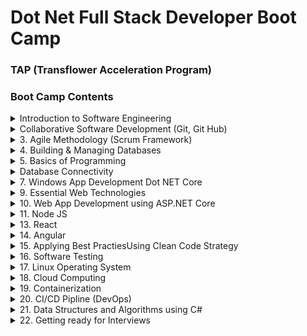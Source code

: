 # Dot Net Full Stack Developer Boot Camp 
### TAP (Transflower Acceleration Program)

### Boot Camp Contents

<details>
<summary>Introduction to Software Engineering</summary>
    - Software Development Life Cycle
    - Software Requirements
    - Software Requirements Specification
</details>     

<details>
<summary>Collaborative Software Development (Git, Git Hub)</summary>
        Software Development Team
        Source Control Tools
        Git and GitHub
        Git Commands
        Git Workflow
</details>


    
<details>
<summary>3.	Agile Methodology (Scrum Framework)</summary>
    Agile Manifesto
    Scrum Framework
    CI/CD Pipeline
    DevOps Overview
    Selenium IDE 
</details>
<details>
<summary>4.	Building & Managing Databases</summary>
    DBMS
    Database Design ER Diagrams, Data Flow Diagrams
    Data Definition Language Commands
    CRUD Operations against Tables
    SQL Queries
    Nested and Join Queries
    Transactions & ACID properties
    Stored Procedures & triggers
    Building backend for Project
    Operations management of Database Server
    NoSQL Databases
    Database as a Service
</details>


<details>
<summary>5.	Basics of Programming</summary>
    Application Development
    Dotnet Core Developer Enviornment
    Dotnet Core Solution, Project, Source files
    Create, Build, Run Dotnet Solution
    C# Programming Essentials
    Object Oriented Programming using C#
    Interfaces, Delegate & Events
    Collection Framework
    File I/O, JSON Serialization
    Reflection, Garbage Collection
</details> 
<details>
<summary>Database Connectivity</summary>
    Using packages for database connectivity
    CRUD operations using mysql connector
    using Connected, Disconnected Data Access Mode
    Invoking Stored Procedures
    Obect Relational Mapping Technique
    Using Entity Framework Core
    Data First, Code First Approach
    ORM Migrations
    Building Data Access Logic Layer
</details> 
<details>
<summary>7.	Windows App Development Dot NET Core</summary>
    1. Using dotnet core CLI for Windows Application Development
    2. Event Driven Architecture and Forms
    3. Using Menus, Controls in .net core windows applications
    4. Building Windows Apps
</details> 
<details>
<summary>9.	Essential Web Technologies</summary>
    1. Web Application Architecture
    2. Web Taxanomy & Topologies
    3. HTML and Web Pages
    4. HTML elements & Features
    5. Dynamic Web Pages and Javascript
    6. Document Object Model
    7. Using Cascaded Style Sheets (CSS)
    8. jQuery Selectors
    9. Ajax & External Data Access
    10. Responsive User Inteface Framework BootStrap/ Material
    11. Building Interactive Web Site
</details> 
<details>
<summary>10.	Web App Development using ASP.NET Core</summary>
    1. Web Application Development using ASP.NET CORE 7.0
    2. Using .net CLI for Web Application Development
    3. Building Web App using Razor pages, layouts and C#
    4. Using ASP.NET MVC Framework
    5. ASP.NET Middleware
    6. Using Controllers, Actions & Views
    7. HTML helper functions
    8. State Management in ASP.NET Core
    9. Separation of Concernt, Dependency Injection
    10. Application Repository Pattern
    11. Applying Web Application Security
    12. Filters
    13. Membership and Roles  Management
    14. Javascript Web Token (JWT)
    15. Introduction to asp.net core Web API
    16. Handling HTTP Requests (CRUD) using Web API
    17. async , await, Task Parallel Library 
    18. Invoking Web API cors, HTTPClient
    19. Secure REST API
</details> 
<details>
<summary>11.	Node JS</summary>
    1. Rise of JavaScript as Full Stack Programming Language today
    2. Node js as V8 JavaScript Runtime Engine
    3. Building & Debugging Node JS with VS code
    4. Event Emitter, Callback Functions
    5. File IO, JSON Operations
    6. Building Web app using HTTP module 
    7. Node Package Manager & Express JS
    8. Express Middleware & Router
    9. REST API using Express JS
    10. Using Tool Chain for Web Apps CI/CD pipeline
    11. Using MySQL , Mongo Db connectivity using Node JS
    12. Handling HTTP Requests (CRUD) using Web API
    13. async , await, Task Parallel Library 
    14. Invoking Web API cors, HTTPClient
    15. Secure REST API
</details> 
<details>
<summary>13.	React</summary>
    1. Simple React JS App
    2. React JS build Enviornment
    3. Component based Approach
    4. Props and State
    5. Nested Components
    6. React Forms 
    7. React Routing (SPA)
    8. External Data Access (AXIOS, fetch)
    9. Data Application Architecture Redux
    10. React Testing
</details>   



<details>
<summary>14.	Angular</summary>
    1. Angular CLI and Single Page Application
    2. Angular UI Architecture
    3. Components & Modules
    4. Directives & Pipes
    5. Angular Forms
    6. Extending Angular App 
    7. Component Life Cycle
    8. Injectable Services
    9. Custom Directives and Pipes
    10. External REST API data access using HttpClient
    11. RxJS Operators
    12. Single Page Application using Routing
    13. Secure Routes
     </details>   
<details>
<summary>15.	Applying Best PractiesUsing Clean Code Strategy</summary>
    1. Crafting Software
    2. Importance of Framework, Design Patterns, Design Principles
    3. Following Design Principles
    4. Descovring Design Patterns
    5. Applying Design Patterns
    6. Micro Services Architecture 
    7. Transforming existing Web App using MicroServices
    8. MicroServices API Gateway
    9. Communicating with Micro Services RabbitMQ, GRPC, Kafka,etc.
    10. Micro Services and Cloud Ready Apps
    10. Testable Micro services
  </details>   
<details>
<summary>16.	Software Testing</summary>
    1. Why Software Testing
    2. STLC vs SDLC
    3. V-Model
    4. Test Plan
    5. Writing Test Cases
    6. Setting up Testing Enviornment 
    7. Test Execution
    8. Introduction to Test Automation
    9. Selenium IDE, Selenium Web Driver
    10. Using Unit Testing Frameworks
    11. Test Driven Development
 </details>   
<details>
<summary>17.	Linux Operating System</summary>
    1. Installing Linux
    2. Basic Linux Commands
    3. Grep Commands , Pipes
    4. 
    10. CMode
    11. Crone Job
 </details>   
<details>
<summary>18. Cloud Computing</summary>
    1. Introduction to Cloud
	2. Using Public Cloud (AWS, Azure, Google Cloud)
	3. IT Solution Deployment to on premise, hosted environment
    4. Virtualization 
 </details>   
<details>
<summary>19. Containerization</summary>
    1. Virtualization vs. Containerization
    2. Docker Engine & Docker Hub
    3. Docker Commands
    4. Dockerizing exiting Web Apps
    5. Conatiner Orchestration using Kubernetes
    6. Microservices with Kubernetes
 </details>   
<details>
<summary>20.	CI/CD Pipline (DevOps)</summary>
    1. Git Actions & Git Workflow
    2. Setting up CI/CD pipeline,
    3. Jenkins
    4. Azure DevOps
 </details>   
<details>
<summary>21.	Data Structures and Algorithms using C#</summary>
</details>
<details>
<summary>
22.	Getting ready for Interviews</summary>
 </details>   